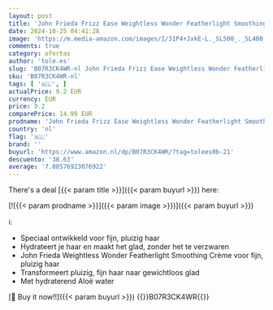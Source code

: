 ```yaml
---
layout: post
title: 'John Frieda Frizz Ease Weightless Wonder Featherlight Smoothing Crème voor Pluizig  Fijn Haar - 100 Milliliter - Met Hydraterend Aloë Water'
date: 2024-10-25 04:41:28
image: 'https://m.media-amazon.com/images/I/31P4+JxkE-L._SL500_._SL400_.jpg'
comments: true
category: ofertas
author: 'tole.es'
slug: 'B07R3CK4WR-nl John Frieda Frizz Ease Weightless Wonder Featherlight...'
sku: 'B07R3CK4WR-nl'
tags: [ '🇳🇱', ]
actualPrice: 9.2 EUR
currency: EUR
price: 9.2
comparePrice: 14.99 EUR
prodname: 'John Frieda Frizz Ease Weightless Wonder Featherlight Smoothing Crème voor Pluizig  Fijn Haar - 100 Milliliter - Met Hydraterend Aloë Water'
country: 'nl'
flag: '🇳🇱'
brand: ''
buyurl: 'https://www.amazon.nl/dp/B07R3CK4WR/?tag=tolees0b-21'
descuento: '38.63'
average: '7.88576923076922'
---
```


There's a deal [{{< param title >}}]({{< param buyurl >}})  here:

[![{{< param prodname >}}]({{< param image >}})]({{< param buyurl >}})

ℹ️:

- Speciaal ontwikkeld voor fijn, pluizig haar
- Hydrateert je haar en maakt het glad, zonder het te verzwaren
- John Frieda Weightless Wonder Featherlight Smoothing Crѐme voor fijn, pluizig haar
- Transformeert pluizig, fijn haar naar gewichtloos glad
- Met hydraterend Aloë water

[🛒 Buy it now!!]({{< param buyurl >}})
{{<world>}}B07R3CK4WR{{</world>}}
